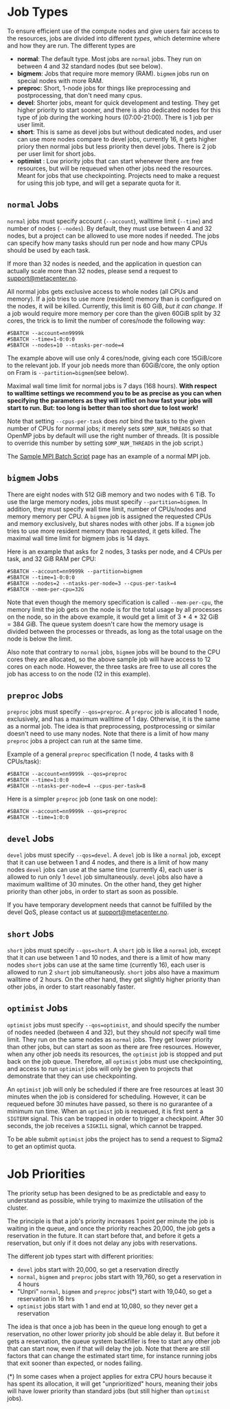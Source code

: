 # Job Types

To ensure efficient use of the compute nodes and give users fair access to the
resources, jobs are divided into different *types*, which determine where
and how they are run.  The different types are

- **normal**: The default type.  Most jobs are `normal` jobs.  They run
  on between 4 and 32 standard nodes (but see below).
- **bigmem**: Jobs that require more memory (RAM).  `bigmem` jobs run on
  special nodes with more RAM.
- **preproc**: Short, 1-node jobs for things like preprocessing and
  postprocessing, that don't need many cpus.
- **devel**: Shorter jobs, meant for quick development and testing.  They get
  higher priority to start sooner, and there is also dedicated nodes for this type of job
  during the working hours (07:00-21:00). There is 1 job per user limit.
- **short**: This is same as devel jobs but without dedicated nodes, and user can use more nodes compare to 
  devel jobs, currently 16, it gets higher priory then normal jobs but less priority then devel jobs. There is 
  2 job per user limit for short jobs.
- **optimist** : Low priority jobs that can start whenever there are
  free resources, but will be requeued when other jobs need the
  resources.  Meant for jobs that use checkpointing.  Projects need to
  make a request for using this job type, and will get a separate
  quota for it.

## `normal` Jobs

`normal` jobs must specify account (`--account`), walltime limit (`--time`)
and number of nodes (`--nodes`). By default, they must use between 4 and 32
nodes, but a project can be allowed to use more nodes if needed.  The jobs can
specify how many tasks should run per node and how many CPUs should be used by
each task.

If more than 32 nodes is needed, and the application in question can actually 
scale more than 32 nodes, please send a request to <support@metacenter.no>.

All normal jobs gets exclusive access to whole nodes (all CPUs and memory).
If a job tries to use more (resident) memory than is configured on the nodes,
it will be killed.  Currently, this limit is 60 GiB, *but it can change*. 
If a job would require more memory per core than the given 60GiB split by 32 cores, the trick is to limit the number of cores/node the following way:


	#SBATCH --account=nn9999k 
	#SBATCH --time=1-0:0:0
	#SBATCH --nodes=10 --ntasks-per-node=4

The example above will use only 4 cores/node, giving each core 15GiB/core to the relevant job. If your job needs more than 60GiB/core, the only option on Fram is `--partition=bigmem`(see below). 

Maximal wall time limit for normal jobs is 7 days (168 hours). **With respect to walltime settings we recommend you to be as precise as you can when specifying the parameters as they will inflict on how fast your jobs will start to run. But: too long is better than too short due to lost work!**

Note that setting `--cpus-per-task` does *not* bind the tasks to the given number of
CPUs for normal jobs; it merely sets `$OMP_NUM_THREADS` so that OpenMP jobs by
default will use the right number of threads. (It is possible to override this
number by setting `$OMP_NUM_THREADS` in the job script.)

The [Sample MPI Batch Script](sample_mpi_script.md) page has an example of a normal MPI job.

## `bigmem` Jobs

There are eight nodes with 512 GiB memory and two nodes with 6 TiB. 
To use the large memory nodes, jobs must specify `--partition=bigmem`.  In
addition, they must specify wall time limit, number of CPUs/nodes and
memory memory per CPU. A `bigmem` job is assigned the requested CPUs and
memory exclusively, but shares nodes with other jobs. If a `bigmem` job tries
to use more resident memory than requested, it gets killed. The maximal wall
time limit for bigmem jobs is 14 days.

Here is an example that asks for 2 nodes, 3 tasks per node, and 4 CPUs per
task, and 32 GiB RAM per CPU:

    #SBATCH --account=nn9999k --partition=bigmem
    #SBATCH --time=1-0:0:0
    #SBATCH --nodes=2 --ntasks-per-node=3 --cpus-per-task=4
    #SBATCH --mem-per-cpu=32G

Note that even though the memory specification is called `--mem-per-cpu`, the
memory limit the job gets on the node is for the total usage by all processes
on the node, so in the above example, it would get a limit of 3 * 4 * 32 GiB =
384 GiB. The queue system doesn't care how the memory usage is divided between
the processes or threads, as long as the total usage on the node is below the
limit.

Also note that contrary to `normal` jobs, `bigmem` jobs will be bound to the
CPU cores they are allocated, so the above sample job will have access to 12
cores on each node. However, the three tasks are free to use all cores the job
has access to on the node (12 in this example).

## `preproc` Jobs

`preproc` jobs must specify `--qos=preproc`.  A `preproc` job is allocated 1 node,
exclusively, and has a maximum walltime of 1 day.  Otherwise, it is the same
as a normal job.  The idea is that preprocessing, postprocessing or similar
doesn't need to use many nodes.  Note that there is a limit of how many
`preproc` jobs a project can run at the same time.

Example of a general `preproc` specification (1 node, 4 tasks with 8 CPUs/task):

    #SBATCH --account=nn9999k --qos=preproc
    #SBATCH --time=1:0:0
    #SBATCH --ntasks-per-node=4 --cpus-per-task=8

Here is a simpler `preproc` job (one task on one node):

    #SBATCH --account=nn9999k --qos=preproc
    #SBATCH --time=1:0:0

## `devel` Jobs

`devel` jobs must specify `--qos=devel`.  A `devel` job is like a `normal`
job, except that it can use between 1 and 4 nodes, and there is a limit of
how many nodes `devel` jobs can use at the same time (currently 4), each user is
allowed to run only 1 `devel` job simultaneously.  `devel` jobs also have a 
maximum walltime of 30 minutes. On the other hand, they get higher priority than
other jobs, in order to start as soon as possible.

If you have temporary development needs that cannot be fulfilled by the devel 
QoS, please contact us at <support@metacenter.no>.

## `short` Jobs

`short` jobs must specify `--qos=short`.  A `short` job is like a `normal`
job, except that it can use between 1 and 10 nodes, and there is a limit of
how many nodes `short` jobs can use at the same time (currently 16), each user is
allowed to run 2 `short` job simultaneously.  `short` jobs also have a 
maximum walltime of 2 hours. On the other hand, they get slightly higher priority 
than other jobs, in order to start reasonably faster.

## `optimist` Jobs

`optimist` jobs must specify `--qos=optimist`, and should specify the
number of nodes needed (between 4 and 32), but they should *not*
specify wall time limit.  They run on the same nodes as `normal` jobs.
They get lower priority than other jobs, but can start as soon as
there are free resources.  However, when any other job needs its
resources, the `optimist` job is stopped and put back on the job
queue.  Therefore, all `optimist` jobs must use checkpointing, and
access to run `optimist` jobs will only be given to projects that
demonstrate that they can use checkpointing.

An `optimist` job will only be scheduled if there are free resources
at least 30 minutes when the job is considered for scheduling.
However, it can be requeued before 30 minutes have passed, so there is
no gurarantee of a minimum run time.  When an `optimist` job is
requeued, it is first sent a `SIGTERM` signal.  This can be trapped in
order to trigger a checkpoint.  After 30 seconds, the job receives a
`SIGKILL` signal, which cannot be trapped.

To be able submit `optimist` jobs the project has to send a request to
Sigma2 to get an optimist quota.

# Job Priorities

The priority setup has been designed to be as predictable and easy to
understand as possible, while trying to maximize the utilisation of the
cluster.

The principle is that a job's priority increases 1 point per minute the job is
waiting in the queue, and once the priority reaches 20,000, the job gets a
reservation in the future.  It can start before that, and before it gets a
reservation, but only if it does not delay any jobs with reservations.

The different job types start with different priorities:

- `devel` jobs start with 20,000, so get a reservation directly
- `normal`, `bigmem` and `preproc` jobs start with 19,760, so get a
  reservation in 4 hours
- "Unpri" `normal`, `bigmem` and `preproc` jobs(*) start with 19,040, so get a reservation in 16 hrs
- `optimist` jobs start with 1 and end at 10,080, so they never get a reservation

The idea is that once a job has been in the queue long enough to get a
reservation, no other lower priority job should be able delay it. But before
it gets a reservation, the queue system backfiller is free to start any other
job that can start now, even if that will delay the job.  Note that there are
still factors that can change the estimated start time, for instance running
jobs that exit sooner than expected, or nodes failing.

(*) In some cases when a project applies for extra CPU hours because it has
spent its allocation, it will get "unprioritized" hours, meaning their jobs
will have lower priority than standard jobs (but still higher than `optimist`
jobs).

